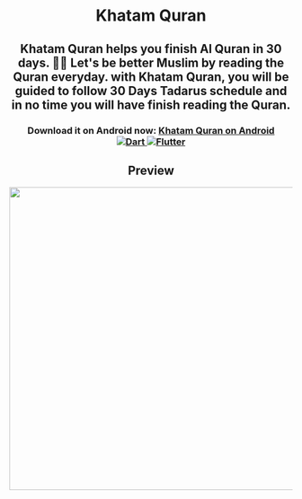 <h1 align="center">Khatam Quran</h1>

<h2 align="center">
 Khatam Quran helps you finish Al Quran in 30 days. 🧕👳
Let's be better Muslim by reading the Quran everyday. with Khatam Quran, you will be guided to follow 30 Days Tadarus schedule and in no time you will have finish reading the Quran.
</h2>

<h3 align="center">
 Download it on Android now: <a href="https://play.google.com/store/apps/details?id=com.rsa.khatam_quran">
      Khatam Quran on Android
    </a>
 <br>


<div align="center">
  <a href="https://www.dartlang.org/">
     <img src="https://img.shields.io/badge/Dart-2.0.0-ff69b4.svg?longCache=true&style=for-the-badge" alt="Dart" />
  </a>
  <a href="https://flutter.io/">
     <img src="https://img.shields.io/badge/Flutter-SDK-3BB9FF.svg?longCache=true&style=for-the-badge" alt="Flutter" />
  </a>
</div>

<h2 align="center">
  <strong>Preview</strong>
</h2>

<div align="center">
  <img src="https://media.giphy.com/media/LnjPfUvJGezXUzvtG8/giphy.gif" height="540"/>
</div>
